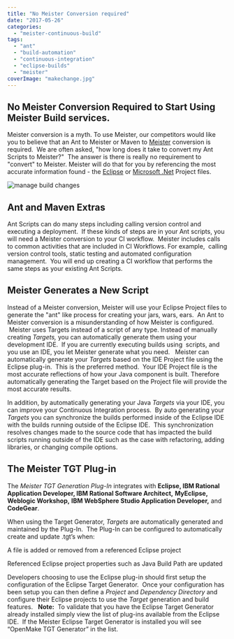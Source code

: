 ```yaml
---
title: "No Meister Conversion required"
date: "2017-05-26"
categories: 
  - "meister-continuous-build"
tags: 
  - "ant"
  - "build-automation"
  - "continuous-integration"
  - "eclipse-builds"
  - "meister"
coverImage: "makechange.jpg"
---
```


## No Meister Conversion Required to Start Using Meister Build services.

Meister conversion is a myth. To use Meister, our competitors would like you to believe that an Ant to Meister or Maven to [Meister](https://www.openmakesoftware.com/meister-continuous-build/) conversion is required.  We are often asked, "how long does it take to convert my Ant Scripts to Meister?"  The answer is there is really no requirement to "convert" to Meister. Meister will do that for you by referencing the most accurate information found - the [Eclipse](https://www.eclipse.org/) or [Microsoft .Net](https://dotnet.microsoft.com/en-us/) Project files.

<div>
<img src="/images/makechange-300x200.jpg" alt="manage build changes" />
</div>

## Ant and Maven Extras

Ant Scripts can do many steps including calling version control and executing a deployment.  If these kinds of steps are in your Ant scripts, you will need a Meister conversion to your CI workflow.  Meister includes calls to common activities that are included in CI Workflows. For example,  calling version control tools, static testing and automated configuration management.  You will end up creating a CI workflow that performs the same steps as your existing Ant Scripts.

## Meister Generates a New Script

Instead of a Meister conversion, Meister will use your Eclipse Project files to generate the "ant" like process for creating your jars, wars, ears.  An Ant to Meister conversion is a misunderstanding of how Meister is configured.  Meister uses Targets instead of a script of any type. Instead of manually creating _Targets,_ you can automatically generate them using your development IDE.  If you are currently executing builds using  scripts, and you use an IDE, you let Meister generate what you need.   Meister can automatically generate your _Targets_ based on the IDE Project file using the Eclipse plug-in.  This is the preferred method.  Your IDE Project file is the most accurate reflections of how your Java component is built. Therefore automatically generating the Target based on the Project file will provide the most accurate results.

In addition, by automatically generating your Java _Targets_ via your IDE, you can improve your Continuous Integration process.  By auto generating your _Targets_ you can synchronize the builds performed inside of the Eclipse IDE with the builds running outside of the Eclipse IDE.  This synchronization resolves changes made to the source code that has impacted the build scripts running outside of the IDE such as the case with refactoring, adding libraries, or changing compile options.

## The Meister TGT Plug-in

The _Meister TGT Generation Plug-In_ integrates with **Eclipse, IBM Rational Application Developer, IBM Rational Software Architect,** **MyEclipse,** **Weblogic Workshop,** **IBM WebSphere Studio Application Developer,** and **CodeGear**.

When using the Target Generator, _Targets_ are automatically generated and maintained by the Plug-In.  The Plug-In can be configured to automatically create and update .tgt’s when:

A file is added or removed from a referenced Eclipse project

Referenced Eclipse project properties such as Java Build Path are updated

Developers choosing to use the Eclipse plug-in should first setup the configuration of the Eclipse Target Generator.  Once your configuration has been setup you can then define a _Project_ and _Dependency Directory_ and configure their Eclipse projects to use the _Target_ generation and build features.   **Note:**  To validate that you have the Eclipse Target Generator already installed simply view the list of plug-ins available from the Eclipse IDE.  If the Meister Eclipse Target Generator is installed you will see “OpenMake TGT Generator” in the list.

